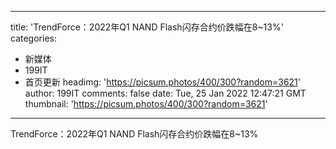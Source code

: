 
---
title: 'TrendForce：2022年Q1 NAND Flash闪存合约价跌幅在8~13%'
categories: 
 - 新媒体
 - 199IT
 - 首页更新
headimg: 'https://picsum.photos/400/300?random=3621'
author: 199IT
comments: false
date: Tue, 25 Jan 2022 12:47:21 GMT
thumbnail: 'https://picsum.photos/400/300?random=3621'
---

<div>   
TrendForce：2022年Q1 NAND Flash闪存合约价跌幅在8~13%  
</div>
            